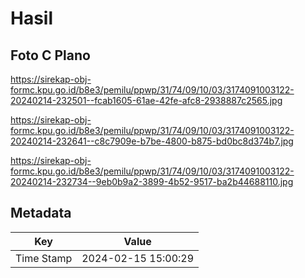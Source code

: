 # Hasil

## Foto C Plano

https://sirekap-obj-formc.kpu.go.id/b8e3/pemilu/ppwp/31/74/09/10/03/3174091003122-20240214-232501--fcab1605-61ae-42fe-afc8-2938887c2565.jpg

https://sirekap-obj-formc.kpu.go.id/b8e3/pemilu/ppwp/31/74/09/10/03/3174091003122-20240214-232641--c8c7909e-b7be-4800-b875-bd0bc8d374b7.jpg

https://sirekap-obj-formc.kpu.go.id/b8e3/pemilu/ppwp/31/74/09/10/03/3174091003122-20240214-232734--9eb0b9a2-3899-4b52-9517-ba2b44688110.jpg


## Metadata

| Key        | Value               |
| ---------- | ------------------- |
| Time Stamp | 2024-02-15 15:00:29 |




